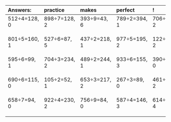 | Answers: | practice | makes | perfect | ! |
| :--- | :--- | :--- | :--- | :--- |
| 512÷4=128, 0 | 898÷7=128, 2 | 393÷9=43, 6 | 789÷2=394, 1 | 706÷8=88, 2 | 
|   |   |   |   |   | 
|   |   |   |   |   | 
|   |   |   |   |   | 
| 801÷5=160, 1 | 527÷6=87, 5 | 437÷2=218, 1 | 977÷5=195, 2 | 122÷4=30, 2 | 
|   |   |   |   |   | 
|   |   |   |   |   | 
|   |   |   |   |   | 
| 595÷6=99, 1 | 704÷3=234, 2 | 489÷2=244, 1 | 933÷6=155, 3 | 390÷5=78, 0 | 
|   |   |   |   |   | 
|   |   |   |   |   | 
|   |   |   |   |   | 
| 690÷6=115, 0 | 105÷2=52, 1 | 653÷3=217, 2 | 267÷3=89, 0 | 461÷9=51, 2 | 
|   |   |   |   |   | 
|   |   |   |   |   | 
|   |   |   |   |   | 
| 658÷7=94, 0 | 922÷4=230, 2 | 756÷9=84, 0 | 587÷4=146, 3 | 614÷5=122, 4 | 
|   |   |   |   |   | 
|   |   |   |   |   | 
|   |   |   |   |   | 
